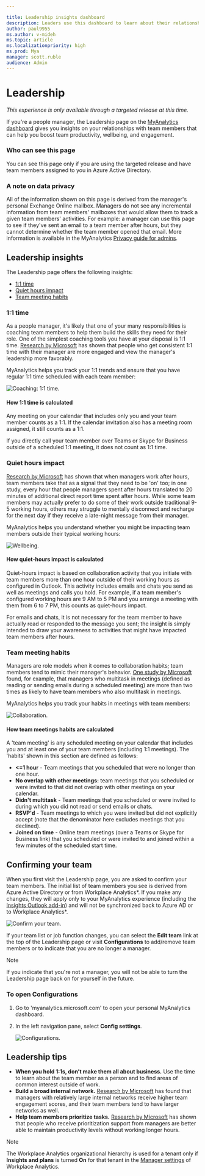 ```yaml
---

title: Leadership insights dashboard
description: Leaders use this dashboard to learn about their relationships with team members
author: paul9955
ms.author: v-mideh
ms.topic: article
ms.localizationpriority: high 
ms.prod: Mya
manager: scott.ruble
audience: Admin
---
```


# Leadership

_This experience is only available through a targeted release at this time._

If you're a people manager, the Leadership page on the [MyAnalytics dashboard](dashboard-2.md) gives you insights on your relationships with team members that can help you boost team productivity, wellbeing, and engagement.

### Who can see this page

You can see this page only if you are using the targeted release and have team members assigned to you in Azure Active Directory.

### A note on data privacy

All of the information shown on this page is derived from the manager's personal Exchange Online mailbox. Managers do not see any incremental information from team members' mailboxes that would allow them to track a given team members' activities. For example: a manager can use this page to see if they've sent an email to a team member after hours, but they cannot determine whether the team member opened that email. More information is available in the MyAnalytics [Privacy guide for admins](../overview/privacy-guide-admins.md#assistance-for-people-managers).

## Leadership insights

The Leadership page offers the following insights:

* [1:1 time](#11-time)
* [Quiet hours impact](#quiet-hours-impact)
* [Team meeting habits](#team-meeting-habits)

### 1:1 time

As a people manager, it's likely that one of your many responsibilities is coaching team members to help them build the skills they need for their role. One of the simplest coaching tools you have at your disposal is 1:1 time. [Research by Microsoft](https://insights.office.com/productivity/what-great-managers-do-daily/) has shown that people who get consistent 1:1 time with their manager are more engaged and view the manager's leadership more favorably.

MyAnalytics helps you track your 1:1 trends and ensure that you have regular 1:1 time scheduled with each team member:

![Coaching: 1:1 time.](../../Images/mya/use/leadership-one-on-one.png)

#### How 1:1 time is calculated

Any meeting on your calendar that includes only you and your team member counts as a 1:1. If the calendar invitation also has a meeting room assigned, it still counts as a 1:1.

If you directly call your team member over Teams or Skype for Business outside of a scheduled 1:1 meeting, it does not count as 1:1 time.

### Quiet hours impact

[Research by Microsoft](https://insights.office.com/productivity/multitask-meetings-team-will/) has shown that when managers work after hours, team members take that as a signal that they need to be 'on' too; in one study, every hour that people managers spent after hours translated to 20 minutes of additional direct report time spent after hours. While some team members may actually prefer to do some of their work outside traditional 9-5 working hours, others may struggle to mentally disconnect and recharge for the next day if they receive a late-night message from their manager.

MyAnalytics helps you understand whether you might be impacting team members outside their typical working hours:

![Wellbeing.](../../Images/mya/use/leadership-quiet-hours.png)

#### How quiet-hours impact is calculated

Quiet-hours impact is based on collaboration activity that you initiate with team members more than one hour outside of their working hours as configured in Outlook. This activity includes emails and chats you send as well as meetings and calls you hold. For example, if a team member's configured working hours are 9 AM to 5 PM and you arrange a meeting with them from 6 to 7 PM, this counts as quiet-hours impact.

For emails and chats, it is not necessary for the team member to have actually read or responded to the message you sent; the insight is simply intended to draw your awareness to activities that might have impacted team members after hours.

### Team meeting habits

Managers are role models when it comes to collaboration habits; team members tend to mimic their manager's behavior. [One study by Microsoft](https://insights.office.com/productivity/multitask-meetings-team-will/) found, for example, that managers who multitask in meetings (defined as reading or sending emails during a scheduled meeting) are more than two times as likely to have team members who also multitask in meetings.

MyAnalytics helps you track your habits in meetings with team members:

![Collaboration.](../../Images/mya/use/leadership-team-meetings.png)

#### How team meetings habits are calculated

A 'team meeting' is any scheduled meeting on your calendar that includes you and at least one of your team members (including 1:1 meetings). The 'habits' shown in this section are defined as follows:

* **<=1 hour** - Team meetings that you scheduled that were no longer than one hour.
* **No overlap with other meetings:** team meetings that you scheduled or were invited to that did not overlap with other meetings on your calendar.
* **Didn't multitask** - Team meetings that you scheduled or were invited to during which you did not read or send emails or chats.
* **RSVP'd** - Team meetings to which you were invited but did not explicitly accept (note that the denominator here excludes meetings that you declined).
* **Joined on time** - Online team meetings (over a Teams or Skype for Business link) that you scheduled or were invited to and joined within a few minutes of the scheduled start time.

## Confirming your team  

When you first visit the Leadership page, you are asked to confirm your team members. The initial list of team members you see is derived from Azure Active Directory or from Workplace Analytics*. If you make any changes, they will apply only to your MyAnalytics experience (including the [Insights Outlook add-in](add-in.md)) and will not be synchronized back to Azure AD or to Workplace Analytics*.

![Confirm your team.](../../Images/mya/use/leadership-confirm.png)

If your team list or job function changes, you can select the **Edit team** link at the top of the Leadership page or visit **Configurations** to add/remove team members or to indicate that you are no longer a manager.

>[!Note]
>If you indicate that you're not a manager, you will not be able to turn the Leadership page back on for yourself in the future.

### To open Configurations

1. Go to 'myanalytics.microsoft.com' to open your personal MyAnalytics dashboard.
2. In the left navigation pane, select **Config settings**.

   ![Configurations.](../../Images/mya/use/leadership-config.png)

## Leadership tips

* **When you hold 1:1s, don’t make them all about business.** Use the time to learn about the team member as a person and to find areas of common interest outside of work.
* **Build a broad internal network.** [Research by Microsoft](https://insights.office.com/productivity/what-great-managers-do-daily/) has found that managers with relatively large internal networks receive higher team engagement scores, and their team members tend to have larger networks as well.
* **Help team members prioritize tasks.** [Research by Microsoft](https://insights.office.com/workplace-analytics/the-new-manager-11-nurturing-employee-resiliency-during-disruption-and-change/) has shown that people who receive prioritization support from managers are better able to maintain productivity levels without working longer hours.

>[!Note]
>The Workplace Analytics organizational hierarchy is used for a tenant only if **Insights and plans** is turned **On** for that tenant in the [Manager settings](../../use/manager-settings.md) of Workplace Analytics.

<!-- For now, we cannot use these links, so keeping them safe here: 

* **Focus on team members' strengths.** According to [Gallup](https://www.gallup.com/services/182138/state-american-manager.aspx), people who say their manager focuses on their strengths are 16 times more likely to report being engaged with their work. 

* **Help team members prioritize tasks.** Research by [Microsoft](https://insights.office.com/workplace-analytics/the-new-manager-11-nurturing-employee-resiliency-during-disruption-and-change/) has shown that people who receive prioritization support from managers are better able to maintain productivity levels without working longer hours. 
-->
